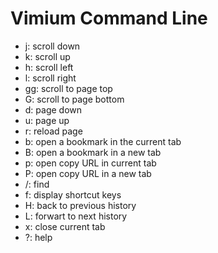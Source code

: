 # Vimium Command Line

- j: scroll down
- k: scroll up
- h: scroll left
- l: scroll right
- gg: scroll to page top
- G: scroll to page bottom
- d: page down
- u: page up
- r: reload page
- b: open a bookmark in the current tab
- B: open a bookmark in a new tab
- p: open copy URL in current tab
- P: open copy URL in a new tab
- /: find
- f: display shortcut keys
- H: back to previous history
- L: forwart to next history
- x: close current tab
- ?: help